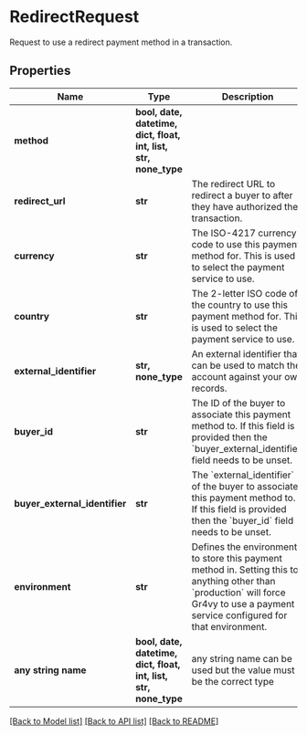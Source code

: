 # RedirectRequest

Request to use a redirect payment method in a transaction.

## Properties
Name | Type | Description | Notes
------------ | ------------- | ------------- | -------------
**method** | **bool, date, datetime, dict, float, int, list, str, none_type** |  | 
**redirect_url** | **str** | The redirect URL to redirect a buyer to after they have authorized their transaction. | 
**currency** | **str** | The ISO-4217 currency code to use this payment method for. This is used to select the payment service to use. | 
**country** | **str** | The 2-letter ISO code of the country to use this payment method for. This is used to select the payment service to use. | 
**external_identifier** | **str, none_type** | An external identifier that can be used to match the account against your own records. | [optional] 
**buyer_id** | **str** | The ID of the buyer to associate this payment method to. If this field is provided then the &#x60;buyer_external_identifier&#x60; field needs to be unset. | [optional] 
**buyer_external_identifier** | **str** | The &#x60;external_identifier&#x60; of the buyer to associate this payment method to. If this field is provided then the &#x60;buyer_id&#x60; field needs to be unset. | [optional] 
**environment** | **str** | Defines the environment to store this payment method in. Setting this to anything other than &#x60;production&#x60; will force Gr4vy to use a payment a service configured for that environment. | [optional] 
**any string name** | **bool, date, datetime, dict, float, int, list, str, none_type** | any string name can be used but the value must be the correct type | [optional]

[[Back to Model list]](../README.md#documentation-for-models) [[Back to API list]](../README.md#documentation-for-api-endpoints) [[Back to README]](../README.md)


